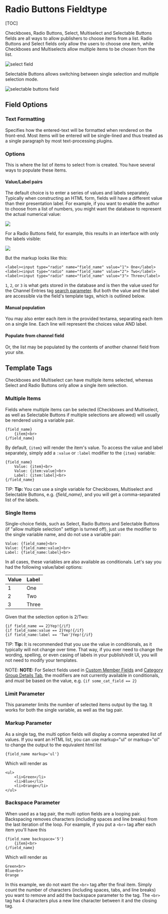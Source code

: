 <!--
    This source file is part of the open source project
    ExpressionEngine User Guide (https://github.com/ExpressionEngine/ExpressionEngine-User-Guide)

    @link      https://expressionengine.com/
    @copyright Copyright (c) 2003-2020, Packet Tide, LLC (https://packettide.com)
    @license   https://expressionengine.com/license Licensed under Apache License, Version 2.0
-->

# Radio Buttons Fieldtype

[TOC]

Checkboxes, Radio Buttons, Select, Multiselect and Selectable Buttons fields are all ways to allow publishers to choose items from a list. Radio Buttons and Select fields only allow the users to choose one item, while Checkboxes and Multiselects allow multiple items to be chosen from the list. 

![select field](_images/field_select.png)

Selectable Buttons allows switching between single selection and multiple selection mode.

![selectable buttons field](_images/field_selectable_buttons.png)

## Field Options

### Text Formatting

Specifies how the entered-text will be formatted when rendered on the front-end. Most items will be entered will be single-lined and thus treated as a single paragraph by most text-processing plugins.

### Options

This is where the list of items to select from is created. You have several ways to populate these items.

#### Value/Label pairs

The default choice is to enter a series of values and labels separately. Typically when constructing an HTML form, fields will have a different value than their presentation label. For example, if you want to enable the author to choose from a list of numbers, you might want the database to represent the actual numerical value:

![](_images/valuelabel1.png)

For a Radio Buttons field, for example, this results in an interface with only the labels visible:

![](_images/valuelabel2.png)

But the markup looks like this:

    <label><input type="radio" name="field_name" value="1"> One</label>
    <label><input type="radio" name="field_name" value="2"> Two</label>
    <label><input type="radio" name="field_name" value="3"> Three</label>

`1`, `2`, or `3` is what gets stored in the database and is then the value used for the Channel Entries tag [search parameter](channels/entries.md#searchfield_name). But both the value and the label are accessible via the field's template tags, which is outlined below.

#### Manual population

You may also enter each item in the provided textarea, separating each item on a single line. Each line will represent the choices value AND label.

#### Populate from channel field

Or, the list may be populated by the contents of another channel field from your site.

## Template Tags

Checkboxes and Multiselect can have multiple items selected, whereas Select and Radio Buttons only allow a single item selection.

### Multiple Items

Fields where multiple items can be selected (Checkboxes and Multiselect, as well as Selectable Buttons if multiple selections are allowed) will usually be rendered using a variable pair.

    {field_name}
        {item}<br>
    {/field_name}

By default, `{item}` will render the item's value. To access the value and label separately, simply add a `:value` or `:label` modifier to the `{item}` variable:

    {field_name}
        Value: {item}<br>
        Value: {item:value}<br>
        Label: {item:label}<br>
    {/field_name}

TIP: **Tip:** You can use a single variable for Checkboxes, Multiselect and Selectable Buttons, e.g. _{field_name}_, and you will get a comma-separated list of the labels.

### Single Items

Single-choice fields, such as Select, Radio Buttons and Selectable Buttons (if "allow multiple selection" settign is turned off), just use the modifier to the single variable name, and do not use a variable pair:

    Value: {field_name}<br>
    Value: {field_name:value}<br>
    Label: {field_name:label}<br>

In all cases, these variables are also available as conditionals. Let's say you had the following value/label options:

| Value | Label |
| :---- | :---- |
| 1     | One   |
| 2     | Two   |
| 3     | Three |

Given that the selection option is 2/Two:

    {if field_name == 2}Yep!{/if}
    {if field_name:value == 2}Yep!{/if}
    {if field_name:label == 'Two'}Yep!{/if}

TIP: **Tip:** It is recommended that you use the value in conditionals, as it typically will not change over time. That way, if you ever need to change the wording, spelling, or even casing of labels in your publish/edit UI, you will not need to modify your templates.

NOTE: **NOTE:** For Select fields used in [Custom Member Fields](control-panel/member-manager.md#custom-member-fields) and [Category Group Details Tab](control-panel/categories.md#details-tab), the modifiers are not currently available in conditionals, and _must_ be based on the value, e.g. `{if some_cat_field == 2}`

### Limit Parameter

This parameter limits the number of selected items output by the tag. It works for both the single variable, as well as the tag pair.

### Markup Parameter

As a single tag, the multi option fields will display a comma seperated list of values. If you want an HTML list, you can use markup="ul" or markup="ol" to change the output to the equivalent html list

    {field_name markup='ul'}

Which will render as

    <ul>
        <li>Green</li>
        <li>Blue</li>
        <li>Orange</li>
    </ul>

### Backspace Parameter

When used as a tag pair, the multi option fields are a looping pair. Backspacing removes characters (including spaces and line breaks) from the last iteration of the loop. For example, if you put a `<br>` tag after each item you'll have this

    {field_name backspace='5'}
        {item}<br>
    {/field_name}

Which will render as

    Green<br>
    Blue<br>
    Orange

In this example, we do not want the `<br>` tag after the final item. Simply count the number of characters (including spaces, tabs, and line breaks) you want to remove and add the backspace parameter to the tag. The `<br>` tag has 4 characters plus a new line character between it and the closing tag.
